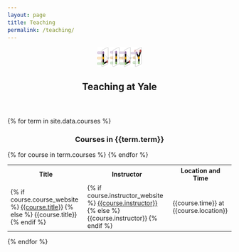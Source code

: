 ```yaml
---
layout: page
title: Teaching
permalink: /teaching/
---
```



<center><a href="http://lily.yale.edu/"><img src="/lily-logo.png" alt="test image" width="20%" height="20%"></a></center>
  <header class="post-header">
    <h2 class="post-title">Teaching at Yale</h2>
  </header> 

{% for term in site.data.courses %}
<div class ="row">

<div style="text-align:center">
<h3>Courses in {{term.term}}</h3>
</div>
</div>

<table class="table table-striped table-hover">
<tr>
    <th> Title </th> <th> Instructor</th> <th> Location and Time </th>
</tr>
{% for course in term.courses %}
    <tr>
        <td> 
        {% if course.course_website %}
           <a href="{{course.course_website}}">{{course.title}}</a>
        {% else %}
           {{course.title}}
        {% endif %}
        </td>
        <td> 
        {% if course.instructor_website %}
           <a href="{{course.instructor_website}}">{{course.instructor}}</a>
        {% else %}
           {{course.instructor}}
        {% endif %}
        </td>
        <td> {{course.time}} at {{course.location}} </td>
    </tr>
{% endfor %}
</table>
{% endfor %}

<style>
#pubTable_filter{
    display:none;
}
</style>

<table id="pubTable" class="table table-hover"></table>



